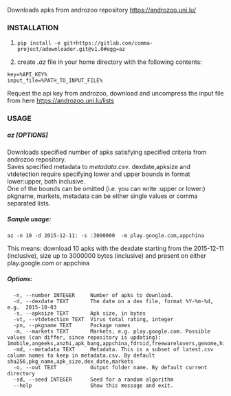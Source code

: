 Downloads apks from androzoo repository https://androzoo.uni.lu/

### INSTALLATION

1. `pip install -e git+https://gitlab.com/comma-project/adownloader.git@v1.0#egg=az`

2. create *.az* file in your home directory with the following contents:  
```
key=%API_KEY%  
input_file=%PATH_TO_INPUT_FILE%
```
Request the api key from androzoo, download and uncompress the input file from here https://androzoo.uni.lu/lists

### USAGE  

##### az [OPTIONS]

  Downloads specified number of apks satisfying specified criteria from androzoo repository.  
  Saves specified metadata to *metadata.csv*. dexdate,apksize and vtdetection require specifying lower and upper bounds in format lower:upper, both inclusive.  
  One of the bounds can be omitted (i.e. you can write :upper or lower:)  
  pkgname, markets, metadata can be either single values or comma separated lists. 
  
##### Sample usage:

  `az -n 10 -d 2015-12-11: -s :3000000  -m play.google.com,appchina`

  This means: download 10 apks with the dexdate starting from the
  2015-12-11 (inclusive), size up to 3000000 bytes (inclusive) and present on
  either play.google.com or appchina

##### Options:  
```
  -n, --number INTEGER     Number of apks to download.  
  -d, --dexdate TEXT       The date on a dex file, format %Y-%m-%d, e.g.  2015-10-03
  -s, --apksize TEXT       Apk size, in bytes  
  -vt, --vtdetection TEXT  Virus total rating, integer  
  -pn, --pkgname TEXT      Package names  
  -m, --markets TEXT       Markets, e.g. play.google.com. Possible values (can differ, since repository is updating): 1mobile,angeeks,anzhi,apk_bang,appchina,fdroid,freewarelovers,genome,hiapk,markets,mi.com,play.google.com,proandroid,slideme,torrents'  
  -md, --metadata TEXT     Metadata. This is a subset of latest.csv column names to keep in metadata.csv. By default sha256,pkg_name,apk_size,dex_date,markets  
  -o, --out TEXT           Output folder name. By default current directory  
  -sd, --seed INTEGER      Seed for a random algorithm  
  --help                   Show this message and exit.  
```